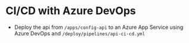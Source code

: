 # CI/CD with Azure DevOps

- Deploy the api from `/apps/config-api` to an Azure App Service using Azure DevOps and `/deploy/pipelines/api-ci-cd.yml`
